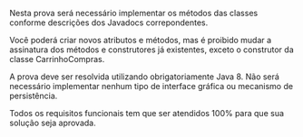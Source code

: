 Nesta prova será necessário implementar os métodos das classes conforme descrições dos Javadocs correpondentes.

Você poderá criar novos atributos e métodos, mas é proibido mudar a assinatura dos métodos e construtores já
existentes, exceto o construtor da classe CarrinhoCompras.

A prova deve ser resolvida utilizando obrigatoriamente Java 8. Não será necessário implementar nenhum tipo de 
interface gráfica ou mecanismo de persistência.

Todos os requisitos funcionais tem que ser atendidos 100% para que sua solução seja aprovada.